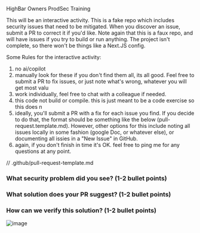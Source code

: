 HighBar Owners ProdSec Training

This will be an interactive activity. This is a fake repo which includes security issues that need to be mitigated. When you discover an issue, submit a PR to correct it if you'd like. Note again that this is a faux repo, and will have issues if you try to build or run anything. The project isn't complete, so there won't be things like a Next.JS config. 

Some Rules for the interactive activity:
1. no ai/copilot
2. manually look for these if you don't find them all, its all good. Feel free to submit a PR to fix issues, or just note what's wrong, whatever you will get most valu
3. work individually, feel free to chat with a colleague if needed.
4. this code not build or compile. this is just meant to be a code exercise so this does n
5. ideally, you'll submit a PR with a fix for each issue you find. If you decide to do that, the format should be something like the below (pull-request.template.md). However, other options for this include noting all issues locally in some fashion (google Doc, or whatever else), or documenting all issies in a "New Issue" in GitHub. 
6. again, if you don't finish in time it's OK. feel free to ping me for any questions at any point.



// .github/pull-request-template.md
### What security problem did you see? (1-2 bullet points)
### What solution does your PR suggest? (1-2 bullet points)
### How can we verify this solution? (1-2 bullet points)



![image](https://github.com/user-attachments/assets/47a3242b-1918-4ea7-a222-71854eca3d73)

